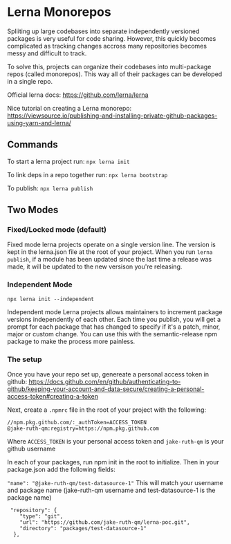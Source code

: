 # Lerna Monorepos

Spliiting up large codebases into separate independently versioned packages is very useful for code sharing.
However, this quickly becomes complicated as tracking changes accross many repositories becomes messy and difficult to track.

To solve this, projects can organize their codebases into multi-package repos (called monorepos). This way all of their
packages can be developed in a single repo.

Official lerna docs:
https://github.com/lerna/lerna

Nice tutorial on creating a Lerna monorepo:
https://viewsource.io/publishing-and-installing-private-github-packages-using-yarn-and-lerna/

## Commands

To start a lerna project run:
`npx lerna init`

To link deps in a repo together run:
`npx lerna bootstrap`

To publish:
`npx lerna publish`

## Two Modes

### Fixed/Locked mode (default)

Fixed mode lerna projects operate on a single version line. The version is kept in the lerna.json file at the root of your project.
When you run `lerna publish`, if a module has been updated since the last time a release was made, it will be updated to the new versison
you're releasing.

### Independent Mode

`npx lerna init --independent`

Independent mode Lerna projects allows maintainers to increment package versions independently of each other. Each time you publish, you will get a prompt for each package that has changed to specify if it's a patch, minor, major or custom change. You can use this with the semantic-release npm package to make the process more painless.

### The setup

Once you have your repo set up, genereate a personal access token in github:
https://docs.github.com/en/github/authenticating-to-github/keeping-your-account-and-data-secure/creating-a-personal-access-token#creating-a-token

Next, create a `.npmrc` file in the root of your project with the following:

```
//npm.pkg.github.com/:_authToken=ACCESS_TOKEN
@jake-ruth-qm:registry=https://npm.pkg.github.com
```

Where `ACCESS_TOKEN` is your personal access token and `jake-ruth-qm` is your github username

In each of your packages, run npm init in the root to initialize. Then in your package.json add the following fields:

`"name": "@jake-ruth-qm/test-datasource-1"`
This will match your username and package name (jake-ruth-qm username and test-datasource-1 is the package name)

```
 "repository": {
    "type": "git",
    "url": "https://github.com/jake-ruth-qm/lerna-poc.git",
    "directory": "packages/test-datasource-1"
  },
```

